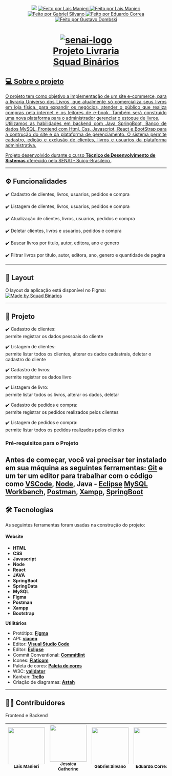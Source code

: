 <p align="center">
      <img src="https://img.shields.io/badge/Status-Em%20Desenvolvimento-yellowgreen"/>
      	<a href="https://github.com/laismanieri">
		<img alt="Feito por Lais Manieri" src="https://img.shields.io/badge/feito%20por-LaisManieri-yellow">
      	<a href="https://github.com/Jessica-Catherine">
		<img alt="Feito por Lais Manieri" src="https://img.shields.io/badge/feito%20por-JessicaCatherine-pink">
	  <a href="https://github.com/Gabriel-Silvano">
		<img alt="Feito por Gabriel Silvano" src="https://img.shields.io/badge/feito%20por-GabrielSilvano-blue">
	  <a href="https://github.com/EduardoCorreaV">
		<img alt="Feito por Eduardo Correa" src="https://img.shields.io/badge/feito%20por-EduardoCorrea-orange">
	  <a href="https://github.com/dombski">
		<img alt="Feito por Gustavo Dombski" src="https://img.shields.io/badge/feito%20por-Dombski-green">
        
</p>

# <h1 align="center">  ![senai-logo](https://user-images.githubusercontent.com/82177551/204321789-9db83488-fb05-4ffd-aa31-d08f02617815.jpg) <br> Projeto Livraria <br> Squad Binários</h1>

  ## 💻 Sobre o projeto
  
  <p align="justify"> O projeto tem como objetivo a implementação de um site e-commerce, para a livraria Universo dos Livros, que atualmente só comercializa seus livros em loja física, para expandir os negócios, atender o público que realiza compras pela internet e os leitores de e-book.  Também será construido uma nova plataforma para o administrador gerenciar o estoque de livros. <br>
  Utilizamos as habilidades em backend com Java SpringBoot, Banco de dados MySQL, Frontend com Html, Css, Javascript, React e BootStrap para a contrução do site e da plataforma de gerenciamento. 
  O sistema permite cadastro, edição e exclusão de clientes, livros e usuarios da plataforma administrativa. 

   Projeto desenvolvido durante o curso **Técnico de Desenvolvimento de Sistemas** oferecido pelo [SENAI - Suiço-Brasileiro ](https://suicobrasileira.sp.senai.br/curso/85566/115/tecnico-em-desenvolvimento-de-sistemas).</p>
  
  ---

  
  ## ⚙️ Funcionalidades
    
:heavy_check_mark: Cadastro de clientes, livros, usuarios, pedidos e compra

:heavy_check_mark: Listagem de clientes, livros, usuarios, pedidos e compra

:heavy_check_mark: Atualização de clientes, livros, usuarios, pedidos e compra

:heavy_check_mark: Deletar clientes, livros e usuarios, pedidos e compra

:heavy_check_mark: Buscar livros por titulo, autor, editora, ano e genero

:heavy_check_mark: Filtrar livros por titulo, autor, editora, ano, genero e quantidade de pagina



  ---  
  ## 🎨 Layout
  
  O layout da aplicação está disponível no Figma: 
  <br>
  <a href="https://www.figma.com/file/uUYyevMzPR0auzuRQSVLre/Universo-dos-Livros?node-id=0-1">
    <img alt="Made by Squad Binários" src="https://img.shields.io/badge/Acessar%20Layout-Figma-yellow">
  </a>
  
  
  ---
  
  ## 📝 Projeto
   :heavy_check_mark: Cadastro de clientes:<br> 
        permite registrar os dados pessoais do cliente

   :heavy_check_mark: Listagem de clientes:<br> 
        permite listar todos os clientes, alterar os dados cadastrais, deletar o cadastro do cliente 
		
   :heavy_check_mark: Cadastro de livros:<br> 
        permite registrar os dados livro

   :heavy_check_mark: Listagem de livro:<br> 
        permite listar todos os livros, alterar os dados, deletar 
		
   :heavy_check_mark: Cadastro de pedidos e compra:<br> 
        permite registrar os pedidos realizados pelos clientes

   :heavy_check_mark: Listagem de pedidos e compra:<br> 
        permite listar todos os pedidos realizados pelos clientes
		
	

 ### Pré-requisitos para o Projeto
  Antes de começar, você vai precisar ter instalado em sua máquina as seguintes ferramentas:
  [Git](https://git-scm.com) e um ter um editor para trabalhar com o código como [VSCode](https://code.visualstudio.com/), [Node](https://nodejs.org/en/download/), Java - [Eclipse](https://www.eclipse.org/downloads/)
   [MySQL Workbench](https://dev.mysql.com/downloads/workbench/), [Postman](https://www.postman.com/downloads/), [Xampp](https://www.apachefriends.org/pt_br/index.html), [SpringBoot](https://start.spring.io/)
 ---
 
## 🛠 Tecnologias
  
  As seguintes ferramentas foram usadas na construção do projeto:
  #### **Website**  
  
  -   **HTML**
  -   **CSS**
  -   **Javascript**
  -   **Node**
  -   **React**		  
  -   **JAVA** 
  -   **SpringBoot**
  -   **SpringData**
  -   **MySQL**
  -   **Figma**
  -   **Postman**
  -   **Xampp**
  -   **Bootstrap**
  
  **Utilitários**
  
  -   Protótipo:  **[Figma](https://www.figma.com/)**      
  -   API:  **[viacep](https://viacep.com.br/exemplo/javascript/)** 
  -   Editor:  **[Visual Studio Code](https://code.visualstudio.com/)** 
  -   Editor:  **[Eclipse](https://www.eclipse.org/)** 
  -   Commit Conventional:  **[Commitlint](https://github.com/conventional-changelog/commitlint)**
  -   Ícones:  **[Flaticom](https://www.flaticon.com/br/)**
  -   Paleta de cores: **[Paleta de cores](https://paletadecores.com/)** 
  -   W3C: **[validator](https://validator.w3.org/)** 
  -   Kanban: **[Trello](https://trello.com/)** 
  -   Criação de diagramas: **[Astah](https://astah.net/downloads/)** 
		  
 
---  
## 👨‍💻 Contribuidores 

Frontend e Backend

| [<img src="https://avatars.githubusercontent.com/u/82177551?s=96&v=4" width=115><br><sub>Lais Manieri</sub>](https://github.com/laismanieri)| [<img src="https://avatars.githubusercontent.com/u/104799463?v=4" width=115><br><sub>Jessica Catherine</sub>](https://github.com/Jessica-Catherine)| [<img src="https://avatars.githubusercontent.com/u/84875270?v=4" width=115><br><sub>Gabriel Silvano</sub>](https://github.com/Gabriel-Silvano)| [<img src="https://avatars.githubusercontent.com/u/102261741?v=4" width=115><br><sub>Eduardo Correa</sub>](https://github.com/EduardoCorreaV)| [<img src="https://avatars.githubusercontent.com/u/101436454?v=4" width=115><br><sub>Gustavo Dombski</sub>](https://github.com/dombski)|
| :---: | :---: | :---: | :---: | :---: |

  



